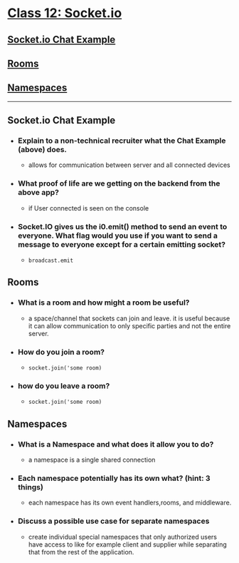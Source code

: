  # [Class 12: Socket.io](/README.md)

## [Socket.io Chat Example](https://socket.io/get-started/chat/)
## [Rooms](https://socket.io/docs/v4/rooms)
## [Namespaces](https://socket.io/docs/v4/namespaces/)

<hr>










## Socket.io Chat Example

- ### Explain to a non-technical recruiter what the Chat Example (above) does.
    - allows for communication between server and all connected devices

- ### What proof of life are we getting on the backend from the above app?
    - if User connected is seen on the console

- ### Socket.IO gives us the i0.emit() method to send an event to everyone. What flag would you use if you want to send a message to everyone except for a certain emitting socket?
    - `broadcast.emit`
## Rooms

- ### What is a room and how might a room be useful?
    - a space/channel that sockets can join and leave. it is useful because it can allow communication to only specific parties and not the entire server.

- ### How do you join a room?
  - `socket.join('some room)`
- ### how do you leave a room?
  - `socket.join('some room)`
## Namespaces

- ### What is a Namespace and what does it allow you to do?
    - a namespace is a single shared connection
- ### Each namespace potentially has its own what? (hint: 3 things)
    -  each namespace has its own event handlers,rooms, and middleware.

- ### Discuss a possible use case for separate namespaces
    - create individual special namespaces that only authorized users have access to like for example client and supplier while separating that from the rest of the application. 
